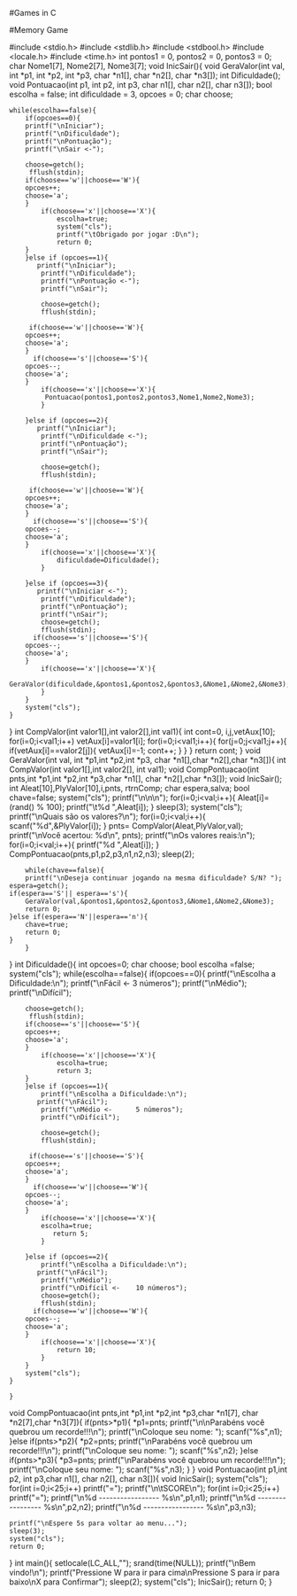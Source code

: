 #Games in C


#Memory Game


#include <stdio.h>
#include <stdlib.h>
#include <stdbool.h>
#include <locale.h>
#include <time.h>
int pontos1 = 0, pontos2 = 0, pontos3 = 0;
char Nome1[7], Nome2[7], Nome3[7];
void InicSair(){
    void GeraValor(int val, int *p1, int *p2, int *p3, char *n1[], char *n2[], char *n3[]);
    int Dificuldade();
    void Pontuacao(int p1, int p2, int p3, char n1[], char n2[], char n3[]);
    bool escolha = false;
    int dificuldade = 3, opcoes = 0;
    char choose;

    while(escolha==false){
        if(opcoes==0){
        printf("\nIniciar");
        printf("\nDificuldade");
        printf("\nPontuação");
        printf("\nSair <-");

        choose=getch();
         fflush(stdin);
        if(choose=='w'||choose=='W'){
        opcoes++;
        choose='a';
        }
            if(choose=='x'||choose=='X'){
                escolha=true;
                system("cls");
                printf("\tObrigado por jogar :D\n");
                return 0;
        }
        }else if (opcoes==1){
           printf("\nIniciar");
            printf("\nDificuldade");
            printf("\nPontuação <-");
            printf("\nSair");

            choose=getch();
            fflush(stdin);

         if(choose=='w'||choose=='W'){
        opcoes++;
        choose='a';
        }
          if(choose=='s'||choose=='S'){
        opcoes--;
        choose='a';
        }
            if(choose=='x'||choose=='X'){
             Pontuacao(pontos1,pontos2,pontos3,Nome1,Nome2,Nome3);
            }

        }else if (opcoes==2){
           printf("\nIniciar");
            printf("\nDificuldade <-");
            printf("\nPontuação");
            printf("\nSair");

            choose=getch();
            fflush(stdin);

         if(choose=='w'||choose=='W'){
        opcoes++;
        choose='a';
        }
          if(choose=='s'||choose=='S'){
        opcoes--;
        choose='a';
        }
            if(choose=='x'||choose=='X'){
                dificuldade=Dificuldade();
            }

        }else if (opcoes==3){
           printf("\nIniciar <-");
            printf("\nDificuldade");
            printf("\nPontuação");
            printf("\nSair");
            choose=getch();
            fflush(stdin);
          if(choose=='s'||choose=='S'){
        opcoes--;
        choose='a';
        }
            if(choose=='x'||choose=='X'){
                GeraValor(dificuldade,&pontos1,&pontos2,&pontos3,&Nome1,&Nome2,&Nome3);
            }
        }
        system("cls");
    }
}
int CompValor(int valor1[],int valor2[],int val1){
    int cont=0, i,j,vetAux[10];
    for(i=0;i<val1;i++)
        vetAux[i]=valor1[i];
    for(i=0;i<val1;i++){
            for(j=0;j<val1;j++){
        if(vetAux[i]==valor2[j]){
            vetAux[i]=-1;
            cont++;
        }
        }
    }
    return cont;
}
void GeraValor(int val, int *p1,int *p2,int *p3, char *n1[],char *n2[],char *n3[]){
    int CompValor(int valor1[],int valor2[], int val1);
    void CompPontuacao(int pnts,int *p1,int *p2,int *p3,char *n1[], char *n2[],char *n3[]);
    void InicSair();
    int Aleat[10],PlyValor[10],i,pnts, rtrnComp;
    char espera,salva;
    bool chave=false;
    system("cls");
    printf("\n\n\n");
    for(i=0;i<val;i++){
        Aleat[i]=(rand() % 100);
        printf("\t%d   ",Aleat[i]);
    }
    sleep(3);
    system("cls");
    printf("\nQuais são os valores?\n");
    for(i=0;i<val;i++){
       scanf("%d",&PlyValor[i]);
    }
    pnts= CompValor(Aleat,PlyValor,val);
    printf("\nVocê acertou: %d\n", pnts);
    printf("\nOs valores reais:\n");
   for(i=0;i<val;i++){
        printf("%d  ",Aleat[i]);
    }
    CompPontuacao(pnts,p1,p2,p3,n1,n2,n3);
    sleep(2);

        while(chave==false){
        printf("\nDeseja continuar jogando na mesma dificuldade? S/N? ");
    espera=getch();
    if(espera=='S'|| espera=='s'){
        GeraValor(val,&pontos1,&pontos2,&pontos3,&Nome1,&Nome2,&Nome3);
        return 0;
    }else if(espera=='N'||espera=='n'){
        chave=true;
        return 0;
    }
        }

}
int Dificuldade(){
    int opcoes=0;
    char choose;
    bool escolha =false;
    system("cls");
    while(escolha==false){
        if(opcoes==0){
        printf("\nEscolha a Dificuldade:\n");
        printf("\nFácil <-       3 números");
        printf("\nMédio");
        printf("\nDifícil");

        choose=getch();
         fflush(stdin);
        if(choose=='s'||choose=='S'){
        opcoes++;
        choose='a';
        }
            if(choose=='x'||choose=='X'){
                escolha=true;
                return 3;
        }
        }else if (opcoes==1){
            printf("\nEscolha a Dificuldade:\n");
           printf("\nFácil");
            printf("\nMédio <-      5 números");
            printf("\nDifícil");

            choose=getch();
            fflush(stdin);

         if(choose=='s'||choose=='S'){
        opcoes++;
        choose='a';
        }
          if(choose=='w'||choose=='W'){
        opcoes--;
        choose='a';
        }
            if(choose=='x'||choose=='X'){
            escolha=true;
               return 5;
            }

        }else if (opcoes==2){
            printf("\nEscolha a Dificuldade:\n");
           printf("\nFácil");
            printf("\nMédio");
            printf("\nDifícil <-    10 números");
            choose=getch();
            fflush(stdin);
          if(choose=='w'||choose=='W'){
        opcoes--;
        choose='a';
        }
            if(choose=='x'||choose=='X'){
                return 10;
            }
        }
        system("cls");
    }

    }
void CompPontuacao(int pnts,int *p1,int *p2,int *p3,char *n1[7], char *n2[7],char *n3[7]){
    if(pnts>*p1){
             *p1=pnts;
            printf("\n\nParabéns você quebrou um recorde!!!\n");
        printf("\nColoque seu nome: ");
            scanf("%s",n1);
    }else if(pnts>*p2){
        *p2=pnts;
        printf("\nParabéns você quebrou um recorde!!!\n");
        printf("\nColoque seu nome: ");
            scanf("%s",n2);
    }else if(pnts>*p3){
        *p3=pnts;
        printf("\nParabéns você quebrou um recorde!!!\n");
        printf("\nColoque seu nome: ");
            scanf("%s",n3);
    }
}
void Pontuacao(int p1,int p2, int p3,char n1[], char n2[], char n3[]){
    void InicSair();
    system("cls");
    for(int i=0;i<25;i++)
        printf("=");
    printf("\n\tSCORE\n");
    for(int i=0;i<25;i++)
        printf("=");
        printf("\n%d ----------------- %s\n",p1,n1);
        printf("\n%d ----------------- %s\n",p2,n2);
        printf("\n%d ----------------- %s\n",p3,n3);

    printf("\nEspere 5s para voltar ao menu...");
    sleep(3);
    system("cls");
    return 0;

}
int main(){
    setlocale(LC_ALL,"");
    srand(time(NULL));
    printf("\nBem vindo!\n");
    printf("Pressione W para ir para cima\nPressione S para ir para baixo\nX para Confirmar");
    sleep(2);
    system("cls");
    InicSair();
return 0;
}
